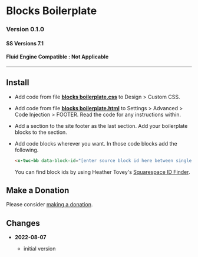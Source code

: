 # Blocks Boilerplate

### Version 0.1.0

#### SS Versions 7.1

#### Fluid Engine Compatible : Not Applicable

---

## Install

* Add code from file **[blocks boilerplate.css][1]** to Design > Custom CSS.

* Add code from file **[blocks boilerplate.html][2]** to Settings > Advanced >
  Code Injection > FOOTER. Read the code for any instructions within.
  
* Add a section to the site footer as the last section. Add your boilerplate
  blocks to the section.
  
* Add code blocks wherever you want. In those code blocks add the following.
  ```html
  <x-twc-bb data-block-id="[enter source block id here between single quotes replacing square brackets]">
  ```
  
  You can find block ids by using Heather Tovey's [Squarespace ID Finder][3].

## Make a Donation

Please consider [making a donation][4].

## Changes

<!-- * **2021-05-08**

  * added coverage for store product grid image hover
  * bumped version to v0.1d1
  -->
* **2022-08-07**

  * initial version

[1]: blocks%20boilerplate.css#L1
[2]: blocks%20boilerplate.html#L1
[3]: https://www.heathertovey.com/squarespace-id-finder/
[4]: https://github.com/tomsWebConsulting/twcsl#make-a-donation
